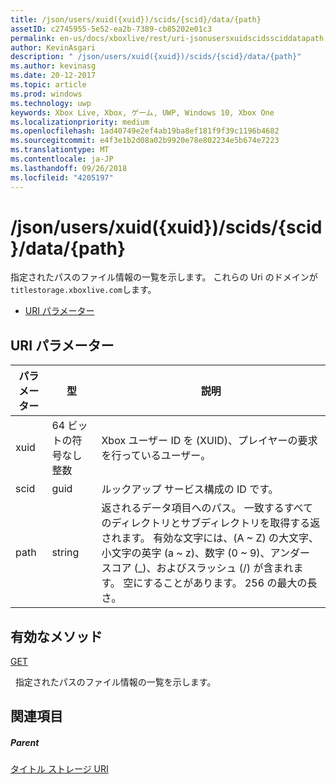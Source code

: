 ```yaml
---
title: /json/users/xuid({xuid})/scids/{scid}/data/{path}
assetID: c2745955-5e52-ea2b-7389-cb85202e01c3
permalink: en-us/docs/xboxlive/rest/uri-jsonusersxuidscidssciddatapath.html
author: KevinAsgari
description: " /json/users/xuid({xuid})/scids/{scid}/data/{path}"
ms.author: kevinasg
ms.date: 20-12-2017
ms.topic: article
ms.prod: windows
ms.technology: uwp
keywords: Xbox Live, Xbox, ゲーム, UWP, Windows 10, Xbox One
ms.localizationpriority: medium
ms.openlocfilehash: 1ad40749e2ef4ab19ba8ef181f9f39c1196b4682
ms.sourcegitcommit: e4f3e1b2d08a02b9920e78e802234e5b674e7223
ms.translationtype: MT
ms.contentlocale: ja-JP
ms.lasthandoff: 09/26/2018
ms.locfileid: "4205197"
---
```

# <a name="jsonusersxuidxuidscidssciddatapath"></a>/json/users/xuid({xuid})/scids/{scid}/data/{path}
指定されたパスのファイル情報の一覧を示します。 これらの Uri のドメインが`titlestorage.xboxlive.com`します。
 
  * [URI パラメーター](#ID4EV)
 
<a id="ID4EV"></a>

 
## <a name="uri-parameters"></a>URI パラメーター
 
| パラメーター| 型| 説明| 
| --- | --- | --- | 
| xuid| 64 ビットの符号なし整数| Xbox ユーザー ID を (XUID)、プレイヤーの要求を行っているユーザー。| 
| scid| guid| ルックアップ サービス構成の ID です。| 
| path| string| 返されるデータ項目へのパス。 一致するすべてのディレクトリとサブディレクトリを取得する返されます。 有効な文字には、(A ~ Z) の大文字、小文字の英字 (a ~ z)、数字 (0 ~ 9)、アンダー スコア (_)、およびスラッシュ (/) が含まれます。 空にすることがあります。 256 の最大の長さ。| 
  
<a id="ID4EFC"></a>

 
## <a name="valid-methods"></a>有効なメソッド

[GET](uri-jsonusersxuidscidssciddatapath-get.md)

&nbsp;&nbsp;指定されたパスのファイル情報の一覧を示します。
 
<a id="ID4EPC"></a>

 
## <a name="see-also"></a>関連項目
 
<a id="ID4ERC"></a>

 
##### <a name="parent"></a>Parent 

[タイトル ストレージ URI](atoc-reference-storagev2.md)

   